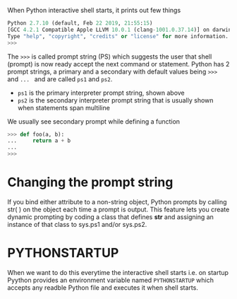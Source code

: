 When Python interactive shell starts, it prints out few things

```py
Python 2.7.10 (default, Feb 22 2019, 21:55:15)
[GCC 4.2.1 Compatible Apple LLVM 10.0.1 (clang-1001.0.37.14)] on darwin
Type "help", "copyright", "credits" or "license" for more information.
>>>
```

The `>>>` is called prompt string (PS) which suggests the user that shell (prompt) is now
ready accept the next command or statement. Python has 2 prompt strings, a primary and a secondary
with default values being `>>> ` and `... ` and are called `ps1` and `ps2`.

 - `ps1` is the primary interpreter prompt string, shown above
 - `ps2` is the secondary interpreter prompt string that is usually shown when statements span multiline

We usually see secondary prompt while defining a function

```py
>>> def foo(a, b):
...     return a + b
...
>>>
```

# Changing the prompt string
If you bind either attribute to a non-string object, Python prompts by calling str( ) on the object each time a prompt is output. This feature lets you create dynamic prompting by coding a class that defines __str__ and assigning an instance of that class to sys.ps1 and/or sys.ps2.

# PYTHONSTARTUP
When we want to do this everytime the interactive shell starts i.e. on startup Pyython provides an environment variable named `PYTHONSTARTUP` which accepts any readble Python file and executes it when shell starts.
